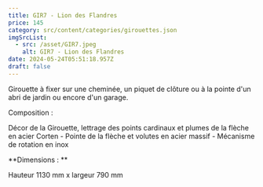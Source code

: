 ```yaml
---
title: GIR7 - Lion des Flandres
price: 145
category: src/content/categories/girouettes.json
imgSrcList:
  - src: /asset/GIR7.jpeg
    alt: GIR7 - Lion des Flandres
date: 2024-05-24T05:51:18.957Z
draft: false
---
```


Girouette à fixer sur une cheminée, un piquet de clôture ou à la pointe d'un abri de jardin ou encore d'un garage.

Composition :

Décor de la Girouette, lettrage des points cardinaux et plumes de la flèche en acier Corten - Pointe de la flèche et volutes en acier massif - Mécanisme de rotation en inox

**Dimensions : **

Hauteur 1130 mm x largeur 790 mm
